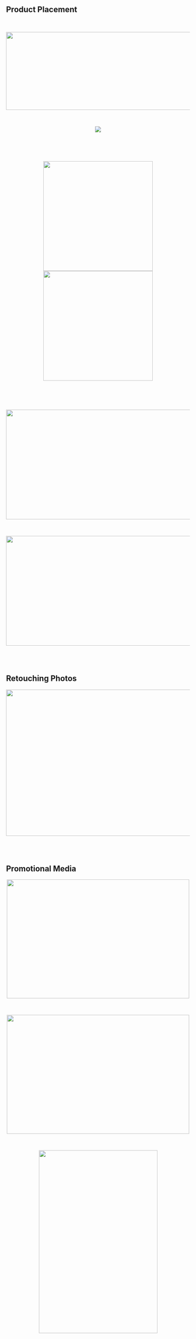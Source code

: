 ## Product Placement
<br>
<p align="center">
  <img src="https://github.com/brownt47/Photoshop/raw/main/images/Product%20Placement%20-%20Tomato%20and%20Cutting%20Board%20v2.jpg" width="640" height="213"/>
</p>
<br>
<p align="center">
  <img src="https://github.com/brownt47/Photoshop/raw/main/images/project%203%20tomato.jpg" />
</p>
<br>
<br>

<br>
<p align="center">
  <img src="https://github.com/brownt47/Photoshop/raw/main/Product_Placement_Images/Channel%20Mask%20B.jpg" width="300" height="300" />

  <img src="https://github.com/brownt47/Photoshop/raw/main/Product_Placement_Images/Channel%20Mask%20Project.jpg" width="300" height="300"/>
</p>
<br>
<br>

<br>
<p align="center">
  <img src="https://github.com/brownt47/Photoshop/raw/main/Product_Placement_Images/Project%201%20v1.jpg" width="600" height="300"/>
</p>
<br>
<p align="center">
  <img src="https://github.com/brownt47/Photoshop/raw/main/Product_Placement_Images/composite_images.jpg" width="600" height="300" />
</p>
<br>
<br>


## Retouching Photos
<p align="center">
  <img src="https://github.com/brownt47/Photoshop/raw/main/images/retouching_example.jpg" width="640" height="400"/>
</p>
<br>
<br>

## Promotional Media
<p align="center">
  <img src="https://github.com/brownt47/Photoshop/raw/main/images/StreetLegalGearDuotone.jpg" width="500" height="325"/>
</p>
<br>
<p align="center">
  <img src="https://github.com/brownt47/Photoshop/raw/main/images/LastChanceTattoo.jpg" width="500" height="325"/>
</p>
<br>
<p align="center">
  <img src="https://github.com/brownt47/Photoshop/raw/main/images/FreshDuotone.jpg" width="325" height="500"/>
</p>
